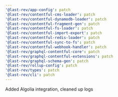 ```yaml
---
'@last-rev/app-config': patch
'@last-rev/contentful-cms-loader': patch
'@last-rev/contentful-dynamodb-loader': patch
'@last-rev/contentful-fragment-gen': patch
'@last-rev/contentful-fs-loader': patch
'@last-rev/contentful-import-export': patch
'@last-rev/contentful-redis-loader': patch
'@last-rev/contentful-sync-to-fs': patch
'@last-rev/contentful-webhook-handler': patch
'@last-rev/graphql-contentful-core': patch
'@last-rev/graphql-contentful-extensions': patch
'@last-rev/graphql-schema-gen': patch
'@last-rev/rollup-config': patch
'@last-rev/types': patch
'@last-rev/cli': patch
---
```


Added Algolia integration, cleaned up logs
